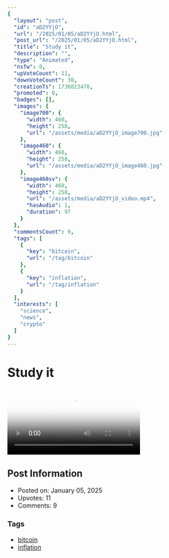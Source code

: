 ```yaml
---
{
  "layout": "post",
  "id": "aD2YYjO",
  "url": "/2025/01/05/aD2YYjO.html",
  "post_url": "/2025/01/05/aD2YYjO.html",
  "title": "Study it",
  "description": "",
  "type": "Animated",
  "nsfw": 0,
  "upVoteCount": 11,
  "downVoteCount": 30,
  "creationTs": 1736023470,
  "promoted": 0,
  "badges": [],
  "images": {
    "image700": {
      "width": 460,
      "height": 258,
      "url": "/assets/media/aD2YYjO_image700.jpg"
    },
    "image460": {
      "width": 460,
      "height": 258,
      "url": "/assets/media/aD2YYjO_image460.jpg"
    },
    "image460sv": {
      "width": 460,
      "height": 258,
      "url": "/assets/media/aD2YYjO_video.mp4",
      "hasAudio": 1,
      "duration": 97
    }
  },
  "commentsCount": 9,
  "tags": [
    {
      "key": "bitcoin",
      "url": "/tag/bitcoin"
    },
    {
      "key": "inflation",
      "url": "/tag/inflation"
    }
  ],
  "interests": [
    "science",
    "news",
    "crypto"
  ]
}
---
```


# Study it

<video controls playsinline loop poster="/assets/media/aD2YYjO_image460.jpg">
  <source src="/assets/media/aD2YYjO_video.mp4" type="video/mp4">
  Your browser does not support the video tag.
</video>

## Post Information

- Posted on: January 05, 2025
- Upvotes: 11
- Comments: 9

### Tags

- [bitcoin](/tag/bitcoin)
- [inflation](/tag/inflation)
